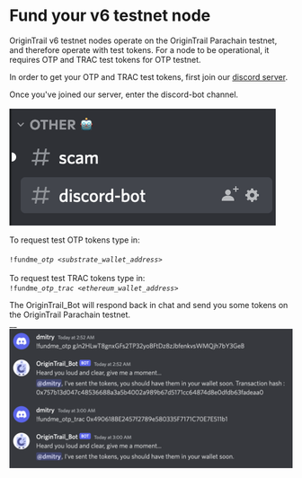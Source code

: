 # Fund your v6 testnet node

OriginTrail v6 testnet nodes operate on the OriginTrail Parachain testnet, and therefore operate with test tokens. For a node to be operational, it requires OTP and TRAC test tokens for OTP testnet.

In order to get your OTP and TRAC test tokens, first join our [discord server](https://discord.com/invite/FCgYk2S).

Once you've joined our server, enter the discord-bot channel.\
\
![](<../../.gitbook/assets/Screenshot 2022-08-19 at 14.25.28.png>)

To request test OTP tokens type in:\
\
`!fundme_`_`otp <substrate_wallet_address`_`>` \
\
To request test TRAC tokens type in:\
&#x20;`!fundme_`_`otp_trac <ethereum_wallet_address>`_

The OriginTrail\_Bot will respond back in chat and send you some tokens on the OriginTrail Parachain testnet.\
__\
__![](<../../.gitbook/assets/Screenshot 2022-08-19 at 14.32.08.png>)__
